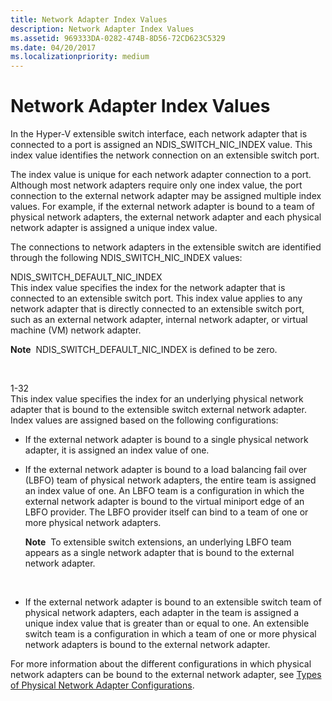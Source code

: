 ```yaml
---
title: Network Adapter Index Values
description: Network Adapter Index Values
ms.assetid: 969333DA-0282-474B-8D56-72CD623C5329
ms.date: 04/20/2017
ms.localizationpriority: medium
---
```


# Network Adapter Index Values


In the Hyper-V extensible switch interface, each network adapter that is connected to a port is assigned an NDIS\_SWITCH\_NIC\_INDEX value. This index value identifies the network connection on an extensible switch port.

The index value is unique for each network adapter connection to a port. Although most network adapters require only one index value, the port connection to the external network adapter may be assigned multiple index values. For example, if the external network adapter is bound to a team of physical network adapters, the external network adapter and each physical network adapter is assigned a unique index value.

The connections to network adapters in the extensible switch are identified through the following NDIS\_SWITCH\_NIC\_INDEX values:

<a href="" id="ndis-switch-default-nic-index"></a>NDIS\_SWITCH\_DEFAULT\_NIC\_INDEX  
This index value specifies the index for the network adapter that is connected to an extensible switch port. This index value applies to any network adapter that is directly connected to an extensible switch port, such as an external network adapter, internal network adapter, or virtual machine (VM) network adapter.

**Note**  NDIS\_SWITCH\_DEFAULT\_NIC\_INDEX is defined to be zero.

 

<a href="" id="1-32"></a>1-32  
This index value specifies the index for an underlying physical network adapter that is bound to the extensible switch external network adapter. Index values are assigned based on the following configurations:

-   If the external network adapter is bound to a single physical network adapter, it is assigned an index value of one.

-   If the external network adapter is bound to a load balancing fail over (LBFO) team of physical network adapters, the entire team is assigned an index value of one. An LBFO team is a configuration in which the external network adapter is bound to the virtual miniport edge of an LBFO provider. The LBFO provider itself can bind to a team of one or more physical network adapters.

    **Note**  To extensible switch extensions, an underlying LBFO team appears as a single network adapter that is bound to the external network adapter.

     

-   If the external network adapter is bound to an extensible switch team of physical network adapters, each adapter in the team is assigned a unique index value that is greater than or equal to one. An extensible switch team is a configuration in which a team of one or more physical network adapters is bound to the external network adapter.

For more information about the different configurations in which physical network adapters can be bound to the external network adapter, see [Types of Physical Network Adapter Configurations](types-of-physical-network-adapter-configurations.md).

 

 





